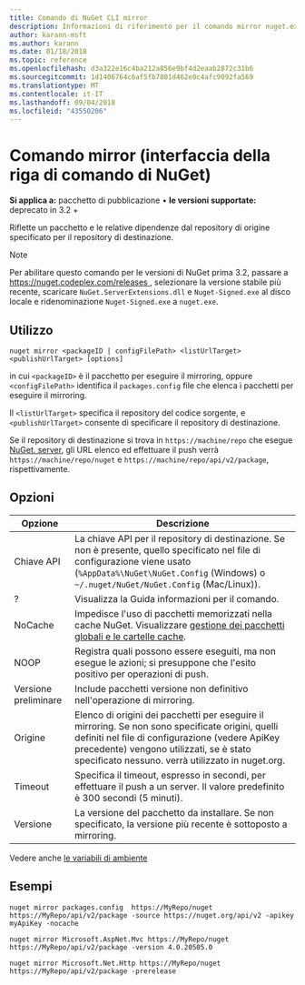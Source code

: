 ```yaml
---
title: Comando di NuGet CLI mirror
description: Informazioni di riferimento per il comando mirror nuget.exe
author: karann-msft
ms.author: karann
ms.date: 01/18/2018
ms.topic: reference
ms.openlocfilehash: d3a322e16c4ba212a856e9bf4d2eaab2872c31b6
ms.sourcegitcommit: 1d1406764c6af5fb7801d462e0c4afc9092fa569
ms.translationtype: MT
ms.contentlocale: it-IT
ms.lasthandoff: 09/04/2018
ms.locfileid: "43550206"
---
```

# <a name="mirror-command-nuget-cli"></a>Comando mirror (interfaccia della riga di comando di NuGet)

**Si applica a:** pacchetto di pubblicazione &bullet; **le versioni supportate:** deprecato in 3.2 +

Riflette un pacchetto e le relative dipendenze dal repository di origine specificato per il repository di destinazione.

> [!NOTE]
> Per abilitare questo comando per le versioni di NuGet prima 3.2, passare a [ https://nuget.codeplex.com/releases ](https://nuget.codeplex.com/releases), selezionare la versione stabile più recente, scaricare `NuGet.ServerExtensions.dll` e `Nuget-Signed.exe` al disco locale e ridenominazione `Nuget-Signed.exe` a `nuget.exe`.

## <a name="usage"></a>Utilizzo

```cli
nuget mirror <packageID | configFilePath> <listUrlTarget> <publishUrlTarget> [options]
```

in cui `<packageID>` è il pacchetto per eseguire il mirroring, oppure `<configFilePath>` identifica il `packages.config` file che elenca i pacchetti per eseguire il mirroring.

Il `<listUrlTarget>` specifica il repository del codice sorgente, e `<publishUrlTarget>` consente di specificare il repository di destinazione.

Se il repository di destinazione si trova in `https://machine/repo` che esegue [NuGet. server](../hosting-packages/nuget-server.md), gli URL elenco ed effettuare il push verrà `https://machine/repo/nuget` e `https://machine/repo/api/v2/package`, rispettivamente.

## <a name="options"></a>Opzioni

| Opzione | Descrizione |
| --- | --- |
| Chiave API | La chiave API per il repository di destinazione. Se non è presente, quello specificato nel file di configurazione viene usato (`%AppData%\NuGet\NuGet.Config` (Windows) o `~/.nuget/NuGet/NuGet.Config` (Mac/Linux)). |
| ? | Visualizza la Guida informazioni per il comando. |
| NoCache | Impedisce l'uso di pacchetti memorizzati nella cache NuGet. Visualizzare [gestione dei pacchetti globali e le cartelle cache](../consume-packages/managing-the-global-packages-and-cache-folders.md). |
| NOOP | Registra quali possono essere eseguiti, ma non esegue le azioni; si presuppone che l'esito positivo per operazioni di push. |
| Versione preliminare | Include pacchetti versione non definitivo nell'operazione di mirroring. |
| Origine | Elenco di origini dei pacchetti per eseguire il mirroring. Se non sono specificate origini, quelli definiti nel file di configurazione (vedere ApiKey precedente) vengono utilizzati, se è stato specificato nessuno. verrà utilizzato in nuget.org. |
| Timeout | Specifica il timeout, espresso in secondi, per effettuare il push a un server. Il valore predefinito è 300 secondi (5 minuti). |
| Versione | La versione del pacchetto da installare. Se non specificato, la versione più recente è sottoposto a mirroring. |

Vedere anche [le variabili di ambiente](cli-ref-environment-variables.md)

## <a name="examples"></a>Esempi

```cli
nuget mirror packages.config  https://MyRepo/nuget https://MyRepo/api/v2/package -source https://nuget.org/api/v2 -apikey myApiKey -nocache

nuget mirror Microsoft.AspNet.Mvc https://MyRepo/nuget https://MyRepo/api/v2/package -version 4.0.20505.0

nuget mirror Microsoft.Net.Http https://MyRepo/nuget https://MyRepo/api/v2/package -prerelease
```

